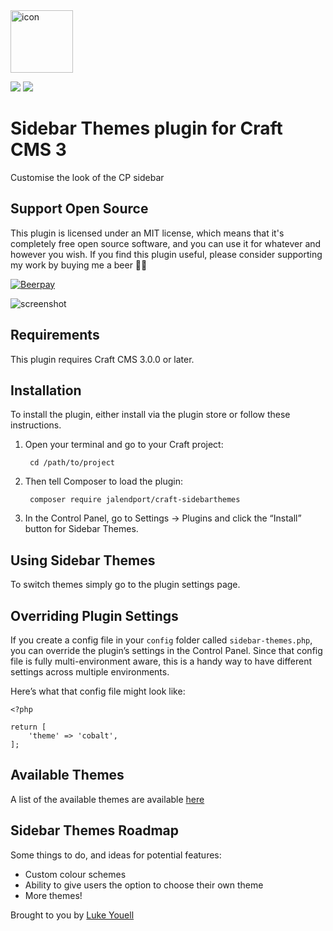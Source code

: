 <img src="src/icon.svg" alt="icon" width="100" height="100">

![](https://img.shields.io/github/release/jalendport/craft-sidebarthemes.svg?style=flat)
![](https://img.shields.io/packagist/dt/jalendport/craft-sidebarthemes.svg?style=flat)

# Sidebar Themes plugin for Craft CMS 3

Customise the look of the CP sidebar

## Support Open Source

This plugin is licensed under an MIT license, which means that it's completely free open source software, and you can use it for whatever and however you wish. If you find this plugin useful, please consider supporting my work by buying me a beer 🍻😊

[![Beerpay](https://beerpay.io/jalendport/craft-sidebarthemes/badge.svg?style=beer-square)](https://beerpay.io/lukeyouell/craft-sidebarthemes)

<img src="resources/img/screenshot-1.0.5.png" alt="screenshot">

## Requirements

This plugin requires Craft CMS 3.0.0 or later.

## Installation

To install the plugin, either install via the plugin store or follow these instructions.

1. Open your terminal and go to your Craft project:

        cd /path/to/project

2. Then tell Composer to load the plugin:

        composer require jalendport/craft-sidebarthemes

3. In the Control Panel, go to Settings → Plugins and click the “Install” button for Sidebar Themes.

## Using Sidebar Themes

To switch themes simply go to the plugin settings page.

## Overriding Plugin Settings

If you create a config file in your `config` folder called `sidebar-themes.php`, you can override the plugin’s settings in the Control Panel. Since that config file is fully multi-environment aware, this is a handy way to have different settings across multiple environments.

Here’s what that config file might look like:

```twig
<?php

return [
    'theme' => 'cobalt',
];
```

## Available Themes

A list of the available themes are available [here](THEMES.md)

## Sidebar Themes Roadmap

Some things to do, and ideas for potential features:

- Custom colour schemes
- Ability to give users the option to choose their own theme
- More themes!

Brought to you by [Luke Youell](https://github.com/lukeyouell)
